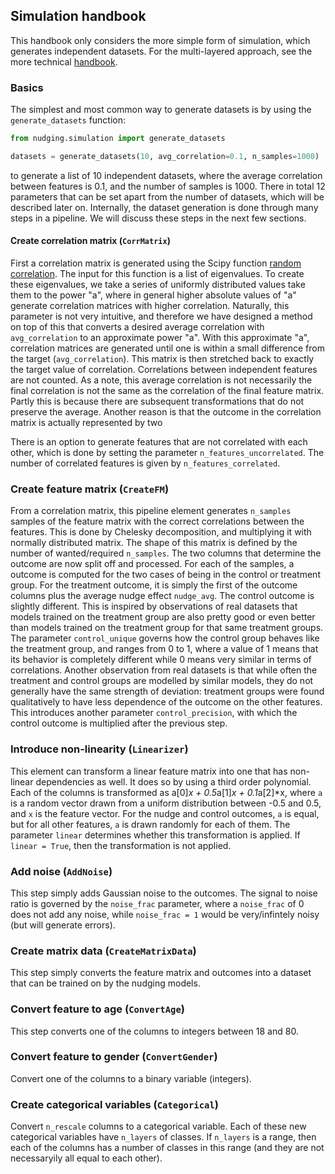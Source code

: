 ## Simulation handbook

This handbook only considers the more simple form of simulation, which generates independent datasets.
For the multi-layered approach, see the more technical [handbook](multi_layer_datasets.md).

### Basics
The simplest and most common way to generate datasets is by using the `generate_datasets` function:

```python
from nudging.simulation import generate_datasets

datasets = generate_datasets(10, avg_correlation=0.1, n_samples=1000)
```

to generate a list of 10 independent datasets, where the average correlation between features is 0.1,
and the number of samples is 1000. There in total 12 parameters that can be set apart from the number
of datasets, which will be described later on. Internally, the dataset generation is done through many
steps in a pipeline. We will discuss these steps in the next few sections.

#### Create correlation matrix (`CorrMatrix`)
First a correlation matrix is generated using the Scipy function [random correlation](https://docs.scipy.org/doc/scipy/reference/generated/scipy.stats.random_correlation.html). The input for this function is a list of eigenvalues. To create these eigenvalues, we take a series of uniformly distributed values take them to the power "a", where in general higher absolute values of "a" generate correlation matrices with higher correlation. Naturally, this parameter is not very intuitive, and therefore we have designed a method on top of this that converts a desired average correlation with `avg_correlation` to an approximate power "a". With this approximate "a", correlation matrices are generated until one is within a small difference from the target (`avg_correlation`). This matrix is then stretched back to exactly the target value of correlation. Correlations between independent features are not counted. As a note, this average correlation is not necessarily the final correlation is not the same as the correlation of the final feature matrix. Partly this is because there are subsequent transformations that do not preserve the average. Another reason is that the outcome in the correlation matrix is actually represented by two 

There is an option to generate features that are not correlated with each other, which is done by setting the parameter `n_features_uncorrelated`. The number of correlated features is given by `n_features_correlated`.

### Create feature matrix (`CreateFM`)

From a correlation matrix, this pipeline element generates `n_samples` samples of the feature matrix
with the correct correlations between the features. This is done by Chelesky decomposition, and
multiplying it with normally distributed matrix. The shape of this matrix is defined by the number
of wanted/required `n_samples`. The two columns that determine the outcome are now split off and processed.
For each of the samples, a outcome is computed for the two cases of being in the control or treatment group.
For the treatment outcome, it is simply the first of the outcome columns plus the average nudge effect `nudge_avg`.
The control outcome is slightly different. This is inspired by observations of real datasets that models trained
on the treatment group are also pretty good or even better than models trained on the treatment group for
that same treatment groups. The parameter `control_unique` governs how the control group behaves like the
treatment group, and ranges from 0 to 1, where a value of 1 means that its behavior is completely different
while 0 means very similar in terms of correlations. Another observation from real datasets is that while
often the treatment and control groups are modelled by similar models, they do not generally have the same
strength of deviation: treatment groups were found qualitatively to have less dependence of the outcome on
the other features. This introduces another parameter `control_precision`, with which the control outcome
is multiplied after the previous step.


### Introduce non-linearity (`Linearizer`)

This element can transform a linear feature matrix into one that has non-linear dependencies as well. It does so by using a third order polynomial. Each of the columns is transformed as a[0]*x + 0.5*a[1]*x + 0.1*a[2]*x, where `a` is a random vector drawn from a uniform distribution between -0.5 and 0.5, and `x` is the feature vector. For the nudge and control outcomes, `a` is equal, but for all other features, `a` is drawn randomly for each of them. The parameter `linear` determines whether this transformation is applied. If `linear = True`, then the transformation is not applied.

### Add noise (`AddNoise`)

This step simply adds Gaussian noise to the outcomes. The signal to noise ratio is governed by the `noise_frac` parameter, where a `noise_frac` of 0 does not add any noise, while `noise_frac = 1` would be very/infintely noisy (but will generate errors).

### Create matrix data (`CreateMatrixData`)

This step simply converts the feature matrix and outcomes into a dataset that can be trained on by the nudging models.

### Convert feature to age (`ConvertAge`)

This step converts one of the columns to integers between 18 and 80. 

### Convert feature to gender (`ConvertGender`)

Convert one of the columns to a binary variable (integers).

### Create categorical variables (`Categorical`)

Convert `n_rescale` columns to a categorical variable. Each of these new categorical variables have `n_layers` of classes. If `n_layers` is a range, then each of the columns has a number of classes in this range (and they are not necessaryily all equal to each other).
